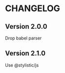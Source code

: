 CHANGELOG
=========

Version 2.0.0
-------------

Drop babel parser

Version 2.1.0
-------------

Use @stylistic/js
